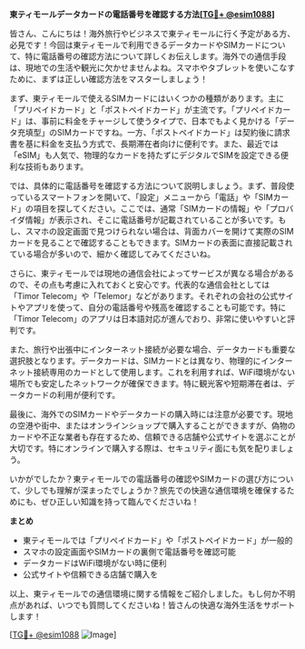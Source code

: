 **東ティモールデータカードの電話番号を確認する方法[[TG💪+ @esim1088](https://t.me/s/esim1088)]**

皆さん、こんにちは！海外旅行やビジネスで東ティモールに行く予定がある方、必見です！今回は東ティモールで利用できるデータカードやSIMカードについて、特に電話番号の確認方法について詳しくお伝えします。海外での通信手段は、現地での生活や観光に欠かせませんよね。スマホやタブレットを使いこなすために、まずは正しい確認方法をマスターしましょう！

まず、東ティモールで使えるSIMカードにはいくつかの種類があります。主に「プリペイドカード」と「ポストペイドカード」が主流です。「プリペイドカード」は、事前に料金をチャージして使うタイプで、日本でもよく見かける「データ充填型」のSIMカードですね。一方、「ポストペイドカード」は契約後に請求書を基に料金を支払う方式で、長期滞在者向けに便利です。また、最近では「eSIM」も人気で、物理的なカードを持たずにデジタルでSIMを設定できる便利な技術もあります。

では、具体的に電話番号を確認する方法について説明しましょう。まず、普段使っているスマートフォンを開いて、「設定」メニューから「電話」や「SIMカード」の項目を探してください。ここでは、通常「SIMカードの情報」や「プロバイダ情報」が表示され、そこに電話番号が記載されていることが多いです。もし、スマホの設定画面で見つけられない場合は、背面カバーを開けて実際のSIMカードを見ることで確認することもできます。SIMカードの表面に直接記載されている場合が多いので、細かく確認してみてくださいね。

さらに、東ティモールでは現地の通信会社によってサービスが異なる場合があるので、その点も考慮に入れておくと安心です。代表的な通信会社としては「Timor Telecom」や「Telemor」などがあります。それぞれの会社の公式サイトやアプリを使って、自分の電話番号や残高を確認することも可能です。特に「Timor Telecom」のアプリは日本語対応が進んでおり、非常に使いやすいと評判です。

また、旅行や出張中にインターネット接続が必要な場合、データカードも重要な選択肢となります。データカードは、SIMカードとは異なり、物理的にインターネット接続専用のカードとして使用します。これを利用すれば、WiFi環境がない場所でも安定したネットワークが確保できます。特に観光客や短期滞在者は、データカードの利用が便利です。

最後に、海外でのSIMカードやデータカードの購入時には注意が必要です。現地の空港や街中、またはオンラインショップで購入することができますが、偽物のカードや不正な業者も存在するため、信頼できる店舗や公式サイトを選ぶことが大切です。特にオンラインで購入する際は、セキュリティ面にも気を配りましょう。

いかがでしたか？東ティモールでの電話番号の確認やSIMカードの選び方について、少しでも理解が深まったでしょうか？旅先での快適な通信環境を確保するためにも、ぜひ正しい知識を持って臨んでくださいね！

**まとめ**
- 東ティモールでは「プリペイドカード」や「ポストペイドカード」が一般的
- スマホの設定画面やSIMカードの裏側で電話番号を確認可能
- データカードはWiFi環境がない時に便利
- 公式サイトや信頼できる店舗で購入を

以上、東ティモールでの通信環境に関する情報をご紹介しました。もし何か不明点があれば、いつでも質問してくださいね！皆さんの快適な海外生活をサポートします！

[[TG💪+ @esim1088](https://t.me/s/esim1088) ![Image](https://i.postimg.cc/Y0z9fWf4/image.png)]